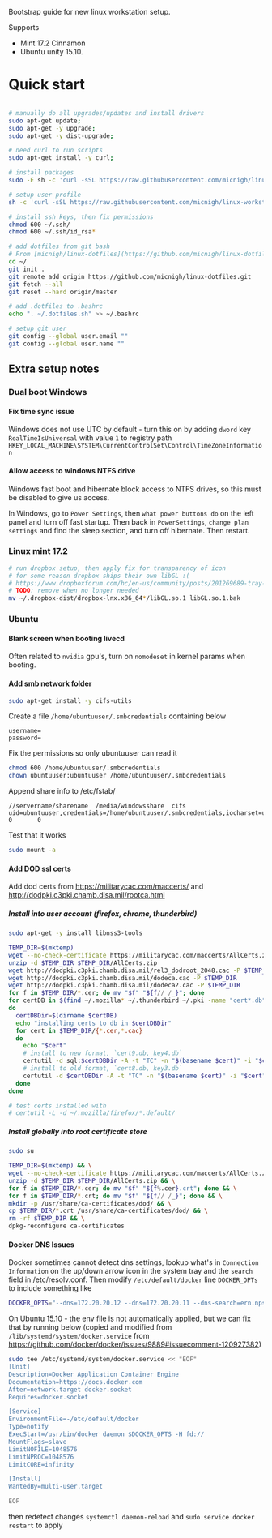 Bootstrap guide for new linux workstation setup.

Supports

 - Mint 17.2 Cinnamon
 - Ubuntu unity 15.10.

# Quick start

```bash

# manually do all upgrades/updates and install drivers
sudo apt-get update;
sudo apt-get -y upgrade;
sudo apt-get -y dist-upgrade;

# need curl to run scripts
sudo apt-get install -y curl;

# install packages
sudo -E sh -c 'curl -sSL https://raw.githubusercontent.com/micnigh/linux-workstation-bootstrap/master/scripts/install-packages.sh | bash';

# setup user profile
sh -c 'curl -sSL https://raw.githubusercontent.com/micnigh/linux-workstation-bootstrap/master/scripts/setup-user-profile.sh | bash';

# install ssh keys, then fix permissions
chmod 600 ~/.ssh/
chmod 600 ~/.ssh/id_rsa*

# add dotfiles from git bash
# From [micnigh/linux-dotfiles](https://github.com/micnigh/linux-dotfiles)
cd ~/
git init .
git remote add origin https://github.com/micnigh/linux-dotfiles.git
git fetch --all
git reset --hard origin/master

# add .dotfiles to .bashrc
echo ". ~/.dotfiles.sh" >> ~/.bashrc

# setup git user
git config --global user.email ""
git config --global user.name ""

```

## Extra setup notes

### Dual boot Windows

#### Fix time sync issue

Windows does not use UTC by default - turn this on by adding `dword` key `RealTimeIsUniversal` with value `1` to registry path `HKEY_LOCAL_MACHINE\SYSTEM\CurrentControlSet\Control\TimeZoneInformation`

#### Allow access to windows NTFS drive

Windows fast boot and hibernate block access to NTFS drives, so this must be disabled to give us access.

In Windows, go to `Power Settings`, then `what power buttons do` on the left panel and turn off fast startup.  Then back in `PowerSettings`, `change plan settings` and find the sleep section, and turn off hibernate.  Then restart.

### Linux mint 17.2

```bash
# run dropbox setup, then apply fix for transparency of icon
# for some reason dropbox ships their own libGL :(
# https://www.dropboxforum.com/hc/en-us/community/posts/201269689-tray-icon-linux
# TODO: remove when no longer needed
mv ~/.dropbox-dist/dropbox-lnx.x86_64*/libGL.so.1 libGL.so.1.bak
```

### Ubuntu

#### Blank screen when booting livecd

Often related to `nvidia` gpu's, turn on `nomodeset` in kernel params when booting.

#### Add smb network folder

```bash
sudo apt-get install -y cifs-utils
```

Create a file `/home/ubuntuuser/.smbcredentials` containing below

```
username=
password=
```

Fix the permissions so only ubuntuuser can read it

```bash
chmod 600 /home/ubuntuuser/.smbcredentials
chown ubuntuuser:ubuntuuser /home/ubuntuuser/.smbcredentials
```

Append share info to /etc/fstab/

```
//servername/sharename  /media/windowsshare  cifs   uid=ubuntuuser,credentials=/home/ubuntuuser/.smbcredentials,iocharset=utf8,sec=ntlm   0       0
```

Test that it works

```bash
sudo mount -a
```

#### Add DOD ssl certs

Add dod certs from https://militarycac.com/maccerts/ and http://dodpki.c3pki.chamb.disa.mil/rootca.html

##### Install into user account (firefox, chrome, thunderbird)

```bash
sudo apt-get -y install libnss3-tools

TEMP_DIR=$(mktemp)
wget --no-check-certificate https://militarycac.com/maccerts/AllCerts.zip -P $TEMP_DIR
unzip -d $TEMP_DIR $TEMP_DIR/AllCerts.zip
wget http://dodpki.c3pki.chamb.disa.mil/rel3_dodroot_2048.cac -P $TEMP_DIR
wget http://dodpki.c3pki.chamb.disa.mil/dodeca.cac -P $TEMP_DIR
wget http://dodpki.c3pki.chamb.disa.mil/dodeca2.cac -P $TEMP_DIR
for f in $TEMP_DIR/*.cer; do mv "$f" "${f// /_}"; done
for certDB in $(find ~/.mozilla* ~/.thunderbird ~/.pki -name "cert*.db" 2>/dev/null)
do
  certDBDir=$(dirname $certDB)
  echo "installing certs to db in $certDBDir"
  for cert in $TEMP_DIR/{*.cer,*.cac}
  do
    echo "$cert"
    # install to new format, `cert9.db, key4.db`
    certutil -d sql:$certDBDir -A -t "TC" -n "$(basename $cert)" -i "$cert"
    # install to old format, `cert8.db, key3.db`
    certutil -d $certDBDir -A -t "TC" -n "$(basename $cert)" -i "$cert"
  done
done

# test certs installed with
# certutil -L -d ~/.mozilla/firefox/*.default/
```

##### Install globally into root certificate store

```bash
sudo su

TEMP_DIR=$(mktemp) && \
wget --no-check-certificate https://militarycac.com/maccerts/AllCerts.zip -P $TEMP_DIR && \
unzip -d $TEMP_DIR $TEMP_DIR/AllCerts.zip && \
for f in $TEMP_DIR/*.cer; do mv "$f" "${f%.cer}.crt"; done && \
for f in $TEMP_DIR/*.crt; do mv "$f" "${f// /_}"; done && \
mkdir -p /usr/share/ca-certificates/dod/ && \
cp $TEMP_DIR/*.crt /usr/share/ca-certificates/dod/ && \
rm -rf $TEMP_DIR && \
dpkg-reconfigure ca-certificates
```

#### Docker DNS Issues

Docker sometimes cannot detect dns settings, lookup what's in `Connection Information` on the up/down arrow icon in the system tray and the `search` field in /etc/resolv.conf.  Then modify `/etc/default/docker` line `DOCKER_OPTs` to include something like

```bash
DOCKER_OPTS="--dns=172.20.20.12 --dns=172.20.20.11 --dns-search=ern.nps.edu"
```

On Ubuntu 15.10 - the env file is not automatically applied, but we can fix that by running below (copied and modified from `/lib/systemd/system/docker.service` from https://github.com/docker/docker/issues/9889#issuecomment-120927382)

```bash
sudo tee /etc/systemd/system/docker.service << "EOF"
[Unit]
Description=Docker Application Container Engine
Documentation=https://docs.docker.com
After=network.target docker.socket
Requires=docker.socket

[Service]
EnvironmentFile=-/etc/default/docker
Type=notify
ExecStart=/usr/bin/docker daemon $DOCKER_OPTS -H fd://
MountFlags=slave
LimitNOFILE=1048576
LimitNPROC=1048576
LimitCORE=infinity

[Install]
WantedBy=multi-user.target

EOF
```

then redetect changes `systemctl daemon-reload` and `sudo service docker restart` to apply
